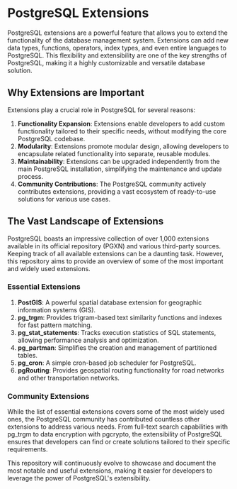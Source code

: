 # PostgreSQL Extensions

PostgreSQL extensions are a powerful feature that allows you to extend the functionality of the database management system. Extensions can add new data types, functions, operators, index types, and even entire languages to PostgreSQL. This flexibility and extensibility are one of the key strengths of PostgreSQL, making it a highly customizable and versatile database solution.

## Why Extensions are Important

Extensions play a crucial role in PostgreSQL for several reasons:

1. **Functionality Expansion**: Extensions enable developers to add custom functionality tailored to their specific needs, without modifying the core PostgreSQL codebase.
2. **Modularity**: Extensions promote modular design, allowing developers to encapsulate related functionality into separate, reusable modules.
3. **Maintainability**: Extensions can be upgraded independently from the main PostgreSQL installation, simplifying the maintenance and update process.
4. **Community Contributions**: The PostgreSQL community actively contributes extensions, providing a vast ecosystem of ready-to-use solutions for various use cases.

## The Vast Landscape of Extensions

PostgreSQL boasts an impressive collection of over 1,000 extensions available in its official repository (PGXN) and various third-party sources. Keeping track of all available extensions can be a daunting task. However, this repository aims to provide an overview of some of the most important and widely used extensions.

### Essential Extensions

1. **PostGIS**: A powerful spatial database extension for geographic information systems (GIS).
2. **pg_trgm**: Provides trigram-based text similarity functions and indexes for fast pattern matching.
3. **pg_stat_statements**: Tracks execution statistics of SQL statements, allowing performance analysis and optimization.
4. **pg_partman**: Simplifies the creation and management of partitioned tables.
5. **pg_cron**: A simple cron-based job scheduler for PostgreSQL.
6. **pgRouting**: Provides geospatial routing functionality for road networks and other transportation networks.

### Community Extensions

While the list of essential extensions covers some of the most widely used ones, the PostgreSQL community has contributed countless other extensions to address various needs. From full-text search capabilities with pg_trgm to data encryption with pgcrypto, the extensibility of PostgreSQL ensures that developers can find or create solutions tailored to their specific requirements.

This repository will continuously evolve to showcase and document the most notable and useful extensions, making it easier for developers to leverage the power of PostgreSQL's extensibility.
